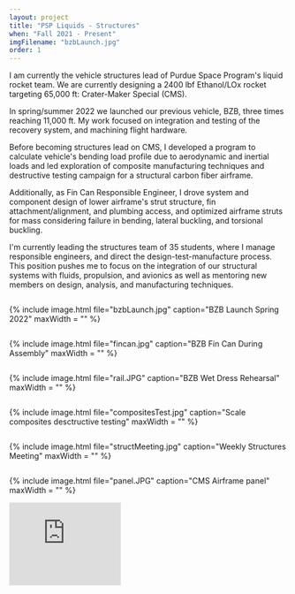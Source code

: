```yaml
---
layout: project
title: "PSP Liquids - Structures"
when: "Fall 2021 - Present"
imgFilename: "bzbLaunch.jpg"
order: 1
---
```


I am currently the vehicle structures lead of Purdue Space Program's liquid rocket team. We are currently designing a 2400 lbf Ethanol/LOx rocket targeting 65,000 ft: Crater-Maker Special (CMS).

In spring/summer 2022 we launched our previous vehicle, BZB, three times reaching 11,000 ft. My work focused on integration and testing of the recovery system, and machining flight hardware.

Before becoming structures lead on CMS, I developed a program to calculate vehicle's bending load profile due to aerodynamic and inertial loads and led exploration of composite manufacturing techniques and destructive testing campaign for a structural carbon fiber airframe.

Additionally, as Fin Can Responsible Engineer, I drove system and component design of lower airframe's strut structure, fin attachment/alignment, and plumbing access, and optimized airframe struts for mass considering failure in bending, lateral buckling, and torsional buckling.

I'm currently leading the structures team of 35 students, where I manage responsible engineers, and direct the design-test-manufacture process. This position pushes me to focus on the integration of our structural systems with fluids, propulsion, and avionics as well as mentoring new members on design, analysis, and manufacturing techniques.


<div style="display:flex; justify-content:center; align-items:center; flex-wrap:wrap;">


{% include image.html file="bzbLaunch.jpg" caption="BZB Launch Spring 2022" maxWidth = "" %}

{% include image.html file="fincan.jpg" caption="BZB Fin Can During Assembly" maxWidth = "" %}

{% include image.html file="rail.JPG" caption="BZB Wet Dress Rehearsal" maxWidth = "" %}

{% include image.html file="compositesTest.jpg" caption="Scale composites desctructive testing" maxWidth = "" %}

{% include image.html file="structMeeting.jpg" caption="Weekly Structures Meeting" maxWidth = ""  %}

{% include image.html file="panel.JPG" caption="CMS Airframe panel" maxWidth = "" %}

</div>

<iframe class="yt" margin-left="auto" margin-right="auto" width="40%" src="https://www.youtube.com/embed/k3k04Dfdvb0" title="YouTube video player" frameborder="0" allow="accelerometer; autoplay; clipboard-write; encrypted-media; gyroscope; picture-in-picture; web-share" allowfullscreen></iframe>
